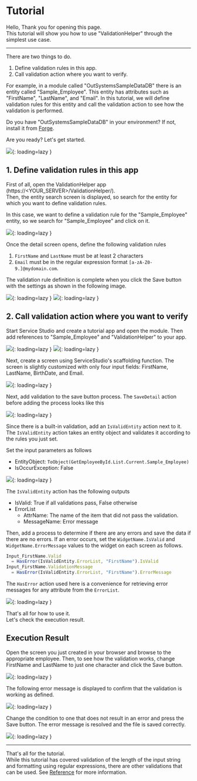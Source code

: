 # Tutorial

Hello, Thank you for opening this page.  
This tutorial will show you how to use "ValidationHelper" through the simplest use case.

---

There are two things to do.

1. Define validation rules in this app.
2. Call validation action where you want to verify.

For example, in a module called "OutSystemsSampleDataDB" there is an entity called "Sample_Employee". This entity has attributes such as "FirstName", "LastName", and "Email". In this tutorial, we will define validation rules for this entity and call the validation action to see how the validation is performed. 

Do you have "OutSystemsSampleDataDB" in your environment? If not, install it from [Forge]((https://www.outsystems.com/forge/component-overview/4145/outsystems-sample-data)).

Are you ready? Let's get started.

![](../img/Tutorial/130/1.png){: loading=lazy }

## 1. Define validation rules in this app

First of all, open the ValidationHelper app (https://<YOUR_SERVER\>/ValidationHelper/).  
Then, the entity search screen is displayed, so search for the entity for which you want to define validation rules.

In this case, we want to define a validation rule for the "Sample_Employee" entity, so we search for "Sample_Employee" and click on it.

![](../img/Tutorial/130/2.png){: loading=lazy }

Once the detail screen opens, define the following validation rules

1. `FirstName` and `LastName` must be at least 2 characters
2. `Email` must be in the regular expression format `[a-zA-Z0-9.]@mydomain.com`.

The validation rule definition is complete when you click the Save button with the settings as shown in the following image.

![](../img/Tutorial/130/3.png){: loading=lazy }
![](../img/Tutorial/130/4.png){: loading=lazy }

## 2. Call validation action where you want to verify

Start Service Studio and create a tutorial app and open the module.
Then add references to "Sample_Employee" and "ValidationHelper" to your app.

![](../img/Tutorial/130/5.png){: loading=lazy }
![](../img/Tutorial/130/6.png){: loading=lazy }

Next, create a screen using ServiceStudio's scaffolding function. The screen is slightly customized with only four input fields: FirstName, LastName, BirthDate, and Email.

![](../img/Tutorial/130/7.png){: loading=lazy }

Next, add validation to the save button process. The `SaveDetail` action before adding the process looks like this

![](../img/Tutorial/130/8.png){: loading=lazy }

Since there is a built-in validation, add an `IsValidEntity` action next to it.  The `IsValidEntity` action takes an entity object and validates it according to the rules you just set.

Set the input parameters as follows

- EntityObject: `ToObject(GetEmployeeById.List.Current.Sample_Employee)`
- IsOccurException: False

![](../img/Tutorial/130/9.png){: loading=lazy }

The `IsValidEntity` action has the following outputs

- IsValid: True if all validations pass, False otherwise
- ErrorList
  - AttrName: The name of the item that did not pass the validation.
  - MessageName: Error message

Then, add a process to determine if there are any errors and save the data if there are no errors. 
If an error occurs, set the `WidgetName.IsValid` and `WidgetName.ErrorMessage` values to the widget on each screen as follows.

```js
Input_FirstName.Valid
  = HasError(IsValidEntity.ErrorList, "FirstName").IsValid
Input_FirstName.ValidationMessage
  = HasError(IsValidEntity.ErrorList, "FirstName").ErrorMessage
```

The `HasError` action used here is a convenience for retrieving error messages for any attribute from the `ErrorList`.

![](../img/Tutorial/130/10.png){: loading=lazy }

That's all for how to use it.  
Let's check the execution result.

## Execution Result

Open the screen you just created in your browser and browse to the appropriate employee. Then, to see how the validation works, change FirstName and LastName to just one character and click the Save button.

![](../img/Tutorial/130/11.png){: loading=lazy }

The following error message is displayed to confirm that the validation is working as defined.

![](../img/Tutorial/130/12.png){: loading=lazy }

Change the condition to one that does not result in an error and press the Save button. The error message is resolved and the file is saved correctly.

![](../img/Tutorial/130/13.png){: loading=lazy }

---

That's all for the tutorial.  
While this tutorial has covered validation of the length of the input string and formatting using regular expressions, there are other validations that can be used. See [Reference](/Reference) for more information.
